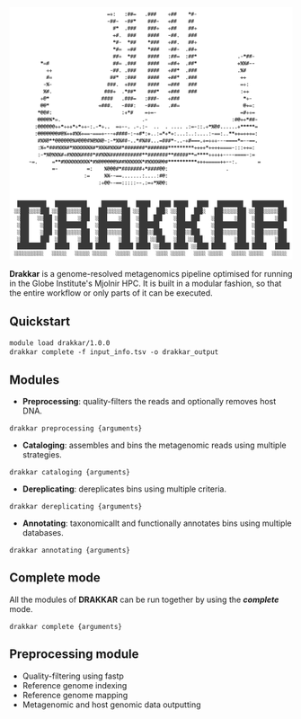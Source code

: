 ![alt text](drakkar.png "DRAKKAR by the AlberdiLab")

**Drakkar** is a genome-resolved metagenomics pipeline optimised for running in the Globe Institute's Mjolnir HPC. It is built in a modular fashion, so that the entire workflow or only parts of it can be executed.

## Quickstart

```
module load drakkar/1.0.0
drakkar complete -f input_info.tsv -o drakkar_output
```

## Modules

* **Preprocessing**: quality-filters the reads and optionally removes host DNA.
```
drakkar preprocessing {arguments}
```
* **Cataloging**: assembles and bins the metagenomic reads using multiple strategies.
```
drakkar cataloging {arguments}
```
* **Dereplicating**: dereplicates bins using multiple criteria.
```
drakkar dereplicating {arguments}
```
* **Annotating**: taxonomicallt and functionally annotates bins using multiple databases.
```
drakkar annotating {arguments}
```

## Complete mode
All the modules of **DRAKKAR** can be run together by using the ***complete*** mode.
```
drakkar complete {arguments}
```

## Preprocessing module

- Quality-filtering using fastp
- Reference genome indexing
- Reference genome mapping
- Metagenomic and host genomic data outputting
